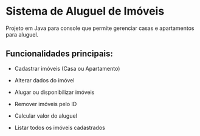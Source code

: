 # Sistema de Aluguel de Imóveis

 Projeto em Java para console que permite gerenciar casas e apartamentos para aluguel.

## Funcionalidades principais:

* Cadastrar imóveis (Casa ou Apartamento)

* Alterar dados do imóvel

* Alugar ou disponibilizar imóveis

* Remover imóveis pelo ID

* Calcular valor do aluguel

* Listar todos os imóveis cadastrados
